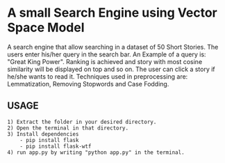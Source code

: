 # A small Search Engine using Vector Space Model

A search engine that allow searching in a dataset of 50 Short Stories. The users enter his/her query in the search bar. 
An Example of a query is: "Great King Power". Ranking is achieved and story with most cosine similarity will be displayed on top and so on. The user can click a story if he/she wants to read it. 
Techniques used in preprocessing are: Lemmatization, Removing Stopwords and Case Fodding.

## USAGE
```
1) Extract the folder in your desired directory.
2) Open the terminal in that directory.
3) Install dependencies
	- pip install flask
	- pip install flask-wtf
4) run app.py by writing "python app.py" in the terminal.
```